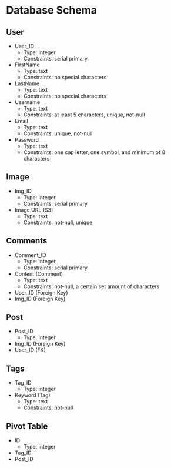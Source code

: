# Database Schema

## User
- User_ID
  * Type: integer
  * Constraints: serial primary
- FirstName
  * Type: text
  * Constraints: no special characters
- LastName
  * Type: text
  * Constraints: no special characters
- Username
  * Type: text
  * Constraints: at least 5 characters, unique, not-null
- Email
  * Type: text
  * Constraints: unique, not-null
- Password
  * Type: text
  * Constraints: one cap letter, one symbol, and minimum of 8 characters

## Image
- Img_ID
  * Type: integer
  * Constraints: serial primary
- Image URL (S3)
  * Type: text
  * Constraints: not-null, unique

## Comments
- Comment_ID
  * Type: integer
  * Constraints: serial primary
- Content (Comment)
  * Type: text
  * Constraints: not-null, a certain set amount of characters
- User_ID (Foreign Key)
- Img_ID  (Foreign Key)

## Post
- Post_ID
  * Type: integer
- Img_ID (Foreign Key)
- User_ID (FK)

## Tags
- Tag_ID
  * Type: integer
- Keyword (Tag)   
  * Type: text
  * Constraints: not-null

## Pivot Table
- ID
  * Type: integer
- Tag_ID
- Post_ID
